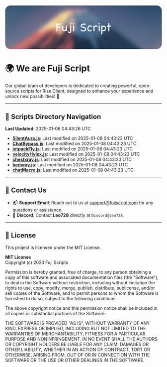 ![Banner](.github/b.webp)

# 🌍 **We are Fuji Script**

Our global team of developers is dedicated to creating powerful, open-source scripts for Rise Client, designed to enhance your experience and unlock new possibilities! 🌟

---
<!-- SCRIPTS_NAVIGATION_START -->
## 📂 **Scripts Directory Navigation**

**Last Updated**: 2025-01-08 04:43:26 UTC

- **[SilentAura.js](scripts/SilentAura.js)**: Last modified on 2025-01-08 04:43:23 UTC
- **[ChatBypass.js](scripts/ChatBypass.js)**: Last modified on 2025-01-08 04:43:23 UTC
- **[jetpackFly.js](scripts/jetpackFly.js)**: Last modified on 2025-01-08 04:43:23 UTC
- **[velocityHylex.js](scripts/velocityHylex.js)**: Last modified on 2025-01-08 04:43:23 UTC
- **[chestxray.js](scripts/chestxray.js)**: Last modified on 2025-01-08 04:43:23 UTC
- **[bedxray.js](scripts/bedxray.js)**: Last modified on 2025-01-08 04:43:23 UTC
- **[chatMacro.js](scripts/chatMacro.js)**: Last modified on 2025-01-08 04:43:23 UTC

<!-- SCRIPTS_NAVIGATION_END -->

---

## 💬 **Contact Us**  
- 📬 **Support Email**: Reach out to us at [support@fujiscript.com](mailto:support@fujiscript.com) for any questions or assistance.  
- 💬 **Discord**: Contact **Leo728** directly at `Discord@leo728`.

---

## 📜 **License**

This project is licensed under the MIT License.  

**MIT License**  
Copyright (c) 2023 Fuji Scripts  

Permission is hereby granted, free of charge, to any person obtaining a copy of this software and associated documentation files (the "Software"), to deal in the Software without restriction, including without limitation the rights to use, copy, modify, merge, publish, distribute, sublicense, and/or sell copies of the Software, and to permit persons to whom the Software is furnished to do so, subject to the following conditions:  

The above copyright notice and this permission notice shall be included in all copies or substantial portions of the Software.  

THE SOFTWARE IS PROVIDED "AS IS", WITHOUT WARRANTY OF ANY KIND, EXPRESS OR IMPLIED, INCLUDING BUT NOT LIMITED TO THE WARRANTIES OF MERCHANTABILITY, FITNESS FOR A PARTICULAR PURPOSE AND NONINFRINGEMENT. IN NO EVENT SHALL THE AUTHORS OR COPYRIGHT HOLDERS BE LIABLE FOR ANY CLAIM, DAMAGES OR OTHER LIABILITY, WHETHER IN AN ACTION OF CONTRACT, TORT OR OTHERWISE, ARISING FROM, OUT OF OR IN CONNECTION WITH THE SOFTWARE OR THE USE OR OTHER DEALINGS IN THE SOFTWARE.  
